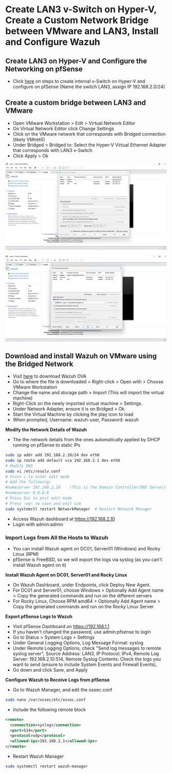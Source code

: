 # Create LAN3 v-Switch on Hyper-V, Create a Custom Network Bridge between VMware and LAN3, Install and Configure Wazuh

## Create LAN3 on Hyper-V and Configure the Networking on pfSense

- Click [here](../LAN1-DC-IIS/README.md) on steps to create internal v-Switch on Hyper-V and configure on pfSense (Name the switch LAN3, assign IP 192.168.2.0/24)

## Create a custom bridge between LAN3 and VMware

- Open VMware Workstation > Edit > Virtual Network Editor
- On Virtual Network Editor click Change Settings
- Click on the VMware network that corresponds with Bridged connection (likely VMnet0)
- Under Bridged > Bridged to: Select the Hyper-V Virtual Ethernet Adapter that corresponds with LAN3 v-Switch
- Click Apply > Ok

![vmw-1.png](45280042-c367-42c9-a13e-44df73de241e.png)

![vmw-2.png](c339c17a-f545-433a-a43a-e8157df1bec1.png)

## Download and install Wazuh on VMware using the Bridged Network
- Visit [here](https://documentation.wazuh.com/current/deployment-options/virtual-machine/virtual-machine.html) to download Wazuh OVA 
- Go to where the file is downloaded > Right-click > Open with > Choose VMware Workstation
- Change the name and storage path > Import (This will import the virtual machine)
- Right-Click on the newly imported virtual machine > Settings.
- Under Network Adapter, ensure it is on Bridged > Ok
- Start the Virtual Machine by clicking the play icon to load
- When prompted, Username: wazuh-user, Password: wazuh

**Modify the Network Details of Wazuh**
- The the network details from the ones automatically applied by DHCP running on pfSense to static IPs
```bash
sudo ip addr add 192.168.2.10/24 dev eth0
sudo ip route add default via 192.168.2.1 dev eth0
# Modify DNS
sudo vi /etc/resolv.conf
# Press i to enter edit mode
# Add the following;
#nameserver 192.168.2.10    (This is the Domain Controller/DNS Server)
#nameserver 8.8.8.8
# Press Esc to exit edit mode
# Press :wq! to save and exit vim
sudo systemctl restart NetworkManager  # Restart Network Manager
```
- Access Wazuh dashboard at https://192.168.2.10
- Login with admin:admin

### Import Logs from All the Hosts to Wazuh
- You can install Wazuh agent on DC01, Server01 (Windows) and Rocky Linux (RPM)
- pfSense is FreeBSD, so we will export the logs via syslog (as you can't install Wazuh agent on it)

**Install Wazuh Agent on DC01, Server01 and Rocky Linux**
- On Wazuh Dashboard, under Endpoints, click Deploy New Agent.
- For DC01 and Server01, choose Windows > Optionally Add Agent name > Copy the generated commands and run on the different servers
- For Rocky Linux, Choose RPM amd64 > Optionally Add Agent name > Copy the generated commands and run on the Rocky Linux Server

**Export pfSense Logs to Wazuh**
- Visit pfSense Dashboard on https://192.168.1.1
- If you haven't changed the password, use admin:pfsense to login
- Go to Status > System Logs > Settings
- Under General Logging Options, Log Message Format: syslog
- Under Remote Logging Options, check "Send log messages to remote syslog server", Source Address: LAN3, IP Protocol: IPv4, Remote Log Server: 192.168.2.10:514, Remote Syslog Contents: Check the logs you want to send (ensure to include System Events and Firewall Events),
- Go down and click Save, and Apply

**Configure Wazuh to Receive Logs from pfSense**
- Go to Wazuh Manager, and edit the ossec.conf
```bash
sudo nano /var/ossec/etc/ossec.conf
```
- Include the following remote block
```xml
<remote>
  <connection>syslog</connection>
  <port>514</port>
  <protocol>udp</protocol>
  <allowed-ips>192.168.2.1</allowed-ips>
</remote>
```
- Restart Wazuh Manager
```bash
sudo systemctl restart wazuh-manager
```



